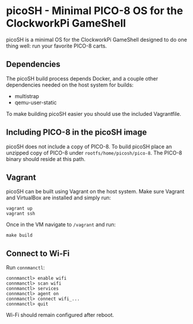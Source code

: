 # picoSH - Minimal PICO-8 OS for the ClockworkPi GameShell

picoSH is a minimal OS for the ClockworkPi GameShell designed to do one thing well: run your favorite PICO-8 carts.

## Dependencies

The picoSH build process depends Docker, and a couple other dependencies needed on the host system for builds:

- multistrap
- qemu-user-static

To make building picoSH easier you should use the included Vagrantfile.

## Including PICO-8 in the picoSH image

picoSH does not include a copy of PICO-8. To build picoSH place an unzipped copy of PICO-8 under `rootfs/home/picosh/pico-8`. The PICO-8 binary should reside at this path.

## Vagrant

picoSH can be built using Vagrant on the host system. Make sure Vagrant and VirtualBox are installed and simply run:

    vagrant up
    vagrant ssh

Once in the VM navigate to `/vagrant` and run:

    make build

## Connect to Wi-Fi

Run `connmanctl`:

    connmanctl> enable wifi
    connmanctl> scan wifi
    connmanctl> services
    connmanctl> agent on
    connmanctl> connect wifi_...
    connmanctl> quit

Wi-Fi should remain configured after reboot.

